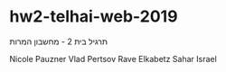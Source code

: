 # hw2-telhai-web-2019
תרגיל בית  2 - מחשבון המרות

Nicole Pauzner
Vlad Pertsov
Rave Elkabetz
Sahar Israel